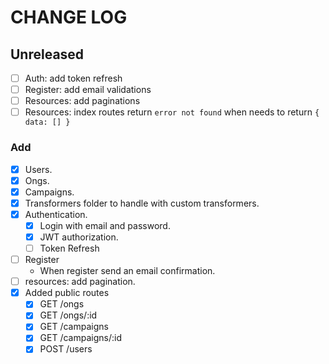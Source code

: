# CHANGE LOG

## Unreleased
- [ ] Auth: add token refresh
- [ ] Register: add email validations
- [ ] Resources: add paginations
- [ ] Resources: index routes return `error not found` when needs to return `{ data: [] }`

### Add
- [x] Users.
- [x] Ongs.
- [x] Campaigns.
- [x] Transformers folder to handle with custom transformers.
- [x] Authentication.
  - [x] Login with email and password.
  - [x] JWT authorization.
  - [ ] Token Refresh
- [ ] Register
  - When register send an email confirmation.
- [ ] resources: add pagination.
- [x] Added public routes
  - [x] GET /ongs
  - [x] GET /ongs/:id
  - [x] GET /campaigns
  - [x] GET /campaigns/:id
  - [x] POST /users
